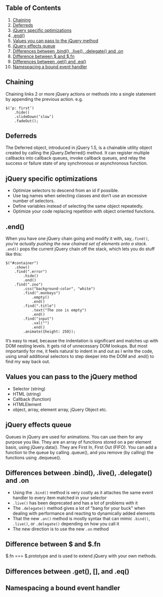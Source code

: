 <a name='toc'>Table of Contents</a>
------

1. [Chaining](#chaining)
1. [Deferreds](#deferreds)
1. [jQuery specific optimizations](#optimizations)
1. [.end()](#end)
1. [Values you can pass to the jQuery method](#values)
1. [jQuery effects queue](#effects)
1. [Differences between .bind(), .live(), .delegate() and .on](#bindlive)
1. [Difference between $ and $.fn](#fn)
1. [Differences between .get() and .eq()](#geteq)
1. [Namespacing a bound event handler](#namespacing)

<a name='chaining'>Chaining<a/>
------
 
Chaining links 2 or more jQuery actions or methods into a single statement by appending the previous action. e.g.
<pre><code>$(‘p: first’)
	.hide()
    .slideDown(‘slow’)
    .fadeOut();
</code></pre>
    
<a name='deferreds'>Deferreds<a/>
------

The Deferred object, introduced in jQuery 1.5, is a chainable utility object created by calling the jQuery.Deferred() method. It can register multiple callbacks into callback queues, invoke callback queues, and relay the success or failure state of any synchronous or asynchronous function.

<a name='optimizations'>jQuery specific optimizations<a/>
------

*  Optimize selectors to descend from an id if possible.
*  Use tag names when selecting classes and don’t use an excessive number of selectors.
*  Define variables instead of selecting the same object repeatedly.
*  Optimize your code replacing repetition with object oriented functions.

<a name='end'>.end()<a/>
------

When you have one jQuery chain going and modify it with, say,<code>.find()</code>, <em>you’re actually pushing the new chained set of elements onto a stack</em>. <code>.end()</code> pops the current jQuery chain off the stack, which lets you do stuff like this:
<pre><code>$("#container")
    .show()
    .find(".error")
        .hide()
        .end()
    .find(".zoo")
        .css("background-color", "white")
        .find(".monkeys")
            .empty()
            .end()
        .find(".title")
            .text("The zoo is empty")
            .end()
        .find("input")
            .val("")
            .end()
        .animate({height: 250});
</code></pre>
It’s easy to read, because the indentation is significant and matches up with DOM nesting levels. It gets rid of unnecessary DOM lookups. But most importantly for me, it feels natural to indent in and out as I write the code, using small additional selectors to step deeper into the DOM and .end() to find my way back out.

<a name='values'>Values you can pass to the jQuery method<a/>
------

* Selector (string)
* HTML (string)
* Callback (function)
* HTMLElement
* object, array, element array, jQuery Object etc.

<a name='effects'>jQuery effects queue<a/>
------

Queues in jQuery are used for animations. You can use them for any purpose you like. They are an array of functions stored on a per element basis, using jQuery.data(). They are First In, First Out (FIFO). You can add a function to the queue by calling .queue(), and you remove (by calling) the functions using .dequeue().

<a name='bindlive'>Differences between .bind(), .live(), .delegate() and .on<a/>
------

* Using the <code>.bind()</code> method is very costly as it attaches the same event handler to every item matched in your selector
* <code>.live()</code> has been deprecated and has a lot of problems with it
* The <code>.delegate()</code> method gives a lot of "bang for your buck" when dealing with performance and reacting to dynamically added elements
* That the new <code>.on()</code> method is mostly syntax that can mimic <code>.bind()</code>, <code>.live()</code>, or <code>.delegate()</code> depending on how you call it
* The new direction is to use the new <code>.on</code> method

<a name='fn'>Difference between $ and $.fn<a/>
------

$.fn === $.prototype and is used to extend jQuery with your own methods.

<a name='geteq'>Differences between .get(), [], and .eq()<a/>
------ 
 
<a name='namespacing'>Namespacing a bound event handler</a>
------
